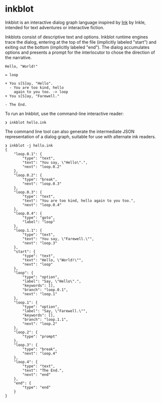 
# inkblot

Inkblot is an interactive dialog graph language inspired by [Ink] by Inkle,
intended for text adventures or interactive fiction.

[Ink]: https://github.com/inkle/ink

Inkblots consist of descriptive text and options.
Inkblot runtime engines trace the dialog, entering at the top of the file
(implicitly labeled "start") and exiting out the bottom (implicitly labeled
"end").
The dialog accumulates options and presents a prompt for the interlocutor to
chose the direction of the narrative.

```
Hello, "World!"

= loop

+ You s[S]ay, "Hello".
  - You are too kind, hello
    again to you too. -> loop
+ You s[S]ay, "Farewell."

- The End.
```

To run an Inkblot, use the command-line interactive reader:

```
❯ inkblot hello.ink
```

The command line tool can also generate the intermediate JSON representation of
a dialog graph, suitable for use with alternate ink readers.

```
❯ inkblot -j hello.ink
{
    "loop.0.1": {
        "type": "text",
        "text": "You say, \"Hello\".",
        "next": "loop.0.2"
    },
    "loop.0.2": {
        "type": "break",
        "next": "loop.0.3"
    },
    "loop.0.3": {
        "type": "text",
        "text": "You are too kind, hello again to you too.",
        "next": "loop.0.4"
    },
    "loop.0.4": {
        "type": "goto",
        "label": "loop"
    },
    "loop.1.1": {
        "type": "text",
        "text": "You say, \"Farewell.\"",
        "next": "loop.3"
    },
    "start": {
        "type": "text",
        "text": "Hello, \"World!\"",
        "next": "loop"
    },
    "loop": {
        "type": "option",
        "label": "Say, \"Hello\".",
        "keywords": [],
        "branch": "loop.0.1",
        "next": "loop.1"
    },
    "loop.1": {
        "type": "option",
        "label": "Say, \"Farewell.\"",
        "keywords": [],
        "branch": "loop.1.1",
        "next": "loop.2"
    },
    "loop.2": {
        "type": "prompt"
    },
    "loop.3": {
        "type": "break",
        "next": "loop.4"
    },
    "loop.4": {
        "type": "text",
        "text": "The End.",
        "next": "end"
    },
    "end": {
        "type": "end"
    }
}
```

